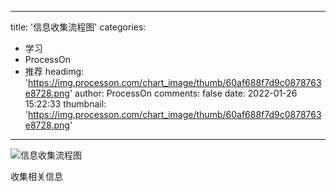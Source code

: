
---
title: '信息收集流程图'
categories: 
 - 学习
 - ProcessOn
 - 推荐
headimg: 'https://img.processon.com/chart_image/thumb/60af688f7d9c0878763e8728.png'
author: ProcessOn
comments: false
date: 2022-01-26 15:22:33
thumbnail: 'https://img.processon.com/chart_image/thumb/60af688f7d9c0878763e8728.png'
---

<div>   
<img class="thumb" alt="信息收集流程图" src="https://img.processon.com/chart_image/thumb/60af688f7d9c0878763e8728.png" referrerpolicy="no-referrer">
<p>收集相关信息</p>  
</div>
            